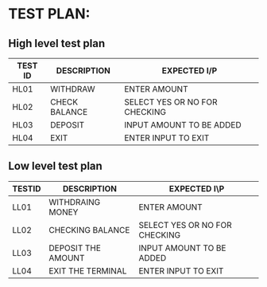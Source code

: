 
# TEST PLAN:
## High level test plan
TEST ID|	DESCRIPTION|	EXPECTED I/P
 --- | --- | ---
HL01|	WITHDRAW| ENTER AMOUNT
HL02|	CHECK BALANCE| SELECT YES OR NO FOR CHECKING
HL03|	DEPOSIT| INPUT AMOUNT TO BE ADDED
HL04|  EXIT| ENTER INPUT TO EXIT

## Low level test plan
TESTID |	DESCRIPTION	|EXPECTED I\P
 --- | --- | ---
LL01|	WITHDRAING MONEY|ENTER AMOUNT
LL02|	CHECKING BALANCE| SELECT YES OR NO FOR CHECKING
LL03|	DEPOSIT THE AMOUNT|INPUT AMOUNT TO BE ADDED
LL04|	EXIT THE TERMINAL|ENTER INPUT TO EXIT
